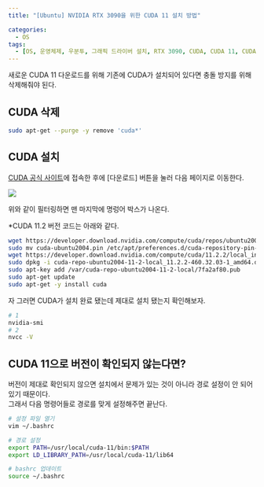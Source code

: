 ```yaml
---
title: "[Ubuntu] NVIDIA RTX 3090을 위한 CUDA 11 설치 방법"

categories:
  - OS
tags:
  - [OS, 운영체제, 우분투, 그래픽 드라이버 설치, RTX 3090, CUDA, CUDA 11, CUDA 설치]
---
```


새로운 CUDA 11 다운로드를 위해 기존에 CUDA가 설치되어 있다면 충돌 방지를 위해 삭제해줘야 된다.   

## CUDA 삭제

```bash
sudo apt-get --purge -y remove 'cuda*'
```

## CUDA 설치

[CUDA 공식 사이트](https://developer.nvidia.com/cuda-toolkit)에 접속한 후에 [다운로드] 버튼을 눌러 다음 페이지로 이동한다.

![](https://img1.daumcdn.net/thumb/R1280x0/?scode=mtistory2&fname=https%3A%2F%2Fblog.kakaocdn.net%2Fdn%2F7ElEd%2Fbtq0XpUfsel%2FgfrZ0bWb0cFiw81vIrgvqK%2Fimg.jpg)

위와 같이 필터링하면 맨 마지막에 명렁어 박스가 나온다.
   
*CUDA 11.2 버전 코드는 아래와 같다.
```bash
wget https://developer.download.nvidia.com/compute/cuda/repos/ubuntu2004/x86_64/cuda-ubuntu2004.pin
sudo mv cuda-ubuntu2004.pin /etc/apt/preferences.d/cuda-repository-pin-600
wget https://developer.download.nvidia.com/compute/cuda/11.2.2/local_installers/cuda-repo-ubuntu2004-11-2-local_11.2.2-460.32.03-1_amd64.deb
sudo dpkg -i cuda-repo-ubuntu2004-11-2-local_11.2.2-460.32.03-1_amd64.deb
sudo apt-key add /var/cuda-repo-ubuntu2004-11-2-local/7fa2af80.pub
sudo apt-get update
sudo apt-get -y install cuda
```

자 그러면 CUDA가 설치 완료 됐는데 제대로 설치 됐는지 확인해보자.

```bash
# 1
nvidia-smi
# 2
nvcc -V
```

## CUDA 11으로 버전이 확인되지 않는다면?

버전이 제대로 확인되지 않으면 설치에서 문제가 있는 것이 아니라 경로 설정이 안 되어 있기 때문이다.   
그래서 다음 명령어들로 경로를 맞게 설정해주면 끝난다.

```bash
# 설정 파일 열기
vim ~/.bashrc

# 경로 설정
export PATH=/usr/local/cuda-11/bin:$PATH	
export LD_LIBRARY_PATH=/usr/local/cuda-11/lib64

# bashrc 업데이트
source ~/.bashrc
```